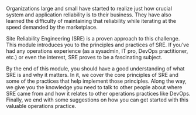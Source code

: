 Organizations large and small have started to realize just how crucial system and application reliability is to their business. They have also learned the difficulty of maintaining that reliability while iterating at the speed demanded by the marketplace. 

Site Reliability Engineering (SRE) is a proven approach to this challenge. This module introduces you to the principles and practices of SRE. If you’ve had any operations experience (as a sysadmin, IT pro, DevOps practitioner, etc.) or even the interest, SRE proves to be a fascinating subject.

By the end of this module, you should have a good understanding of what SRE is and why it matters. In it, we cover the core principles of SRE and some of the practices that help implement those principles. Along the way, we give you the knowledge you need to talk to other people about where SRE came from and how it relates to other operations practices like DevOps. Finally, we end with some suggestions on how you can get started with this valuable operations practice.
